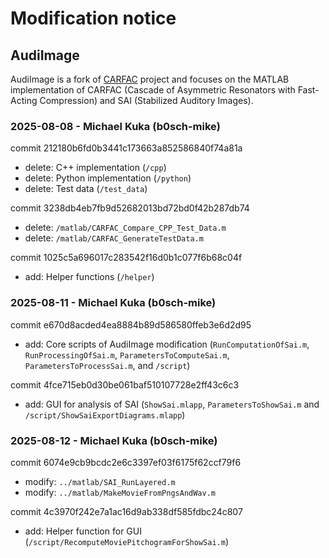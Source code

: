 # Modification notice

## AudiImage
AudiImage is a fork of [CARFAC](https://github.com/google/carfac) project and
focuses on the MATLAB implementation of CARFAC (Cascade of Asymmetric
Resonators with Fast-Acting Compression) and SAI (Stabilized Auditory Images).


### 2025-08-08 - Michael Kuka (b0sch-mike)

commit 212180b6fd0b3441c173663a852586840f74a81a
- delete: C++ implementation (`/cpp`)
- delete: Python implementation (`/python`)
- delete: Test data (`/test_data`)

commit 3238db4eb7fb9d52682013bd72bd0f42b287db74
- delete: `/matlab/CARFAC_Compare_CPP_Test_Data.m`
- delete: `/matlab/CARFAC_GenerateTestData.m`

commit 1025c5a696017c283542f16d0b1c077f6b68c04f
- add: Helper functions (`/helper`)


### 2025-08-11 - Michael Kuka (b0sch-mike)

commit e670d8acded4ea8884b89d586580ffeb3e6d2d95
- add: Core scripts of AudiImage modification
  (`RunComputationOfSai.m`, `RunProcessingOfSai.m`,
   `ParametersToComputeSai.m`, `ParametersToProcessSai.m`, and `/script`)

commit 4fce715eb0d30be061baf510107728e2ff43c6c3
- add: GUI for analysis of SAI
  (`ShowSai.mlapp`, 
   `ParametersToShowSai.m` and `/script/ShowSaiExportDiagrams.mlapp`)


### 2025-08-12 - Michael Kuka (b0sch-mike)

commit 6074e9cb9bcdc2e6c3397ef03f6175f62ccf79f6
- modify: `../matlab/SAI_RunLayered.m`
- modify: `../matlab/MakeMovieFromPngsAndWav.m`

commit 4c3970f242e7a1ac16d9ab338df585fdbc24c807
- add: Helper function for GUI
  (`/script/RecomputeMoviePitchogramForShowSai.m`)